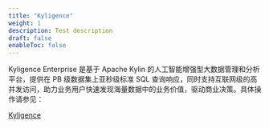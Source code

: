 ```yaml
---
title: "Kyligence"
weight: 1
description: Test description
draft: false
enableToc: false
---
```


Kyligence Enterprise 是基于 Apache Kylin 的人工智能增强型大数据管理和分析平台，提供在 PB 级数据集上亚秒级标准 SQL 查询响应，同时支持互联网级的高并发访问，助力业务用户快速发现海量数据中的业务价值，驱动商业决策。具体操作请参见：

[Kyligence](https://kyligence.io/zh/blog/tutorial-about-how-to-use-kyligence-enterprise-on-qingyun-appcenter/?utm_source=qingcloud&utm_medium=marketplace)